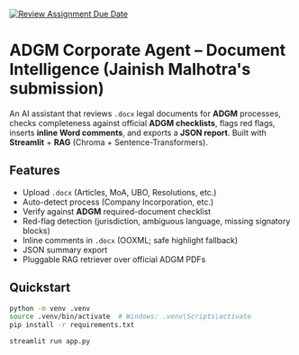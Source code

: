 [![Review Assignment Due Date](https://classroom.github.com/assets/deadline-readme-button-22041afd0340ce965d47ae6ef1cefeee28c7c493a6346c4f15d667ab976d596c.svg)](https://classroom.github.com/a/vgbm4cZ0)
# ADGM Corporate Agent – Document Intelligence (Jainish Malhotra's submission)

An AI assistant that reviews `.docx` legal documents for **ADGM** processes, checks completeness against official **ADGM checklists**, flags red flags, inserts **inline Word comments**, and exports a **JSON report**. Built with **Streamlit** + **RAG** (Chroma + Sentence-Transformers).

## Features
- Upload `.docx` (Articles, MoA, UBO, Resolutions, etc.)
- Auto-detect process (Company Incorporation, etc.)
- Verify against **ADGM** required-document checklist
- Red-flag detection (jurisdiction, ambiguous language, missing signatory blocks)
- Inline comments in `.docx` (OOXML; safe highlight fallback)
- JSON summary export
- Pluggable RAG retriever over official ADGM PDFs

## Quickstart

```bash
python -m venv .venv
source .venv/bin/activate  # Windows: .venv\Scripts\activate
pip install -r requirements.txt

streamlit run app.py
